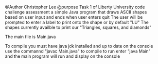 @Author Christopher Lee
@purpose Task 1 of Liberty University code challenge assessment
a simple Java program that draws ASCII shapes based on user input and ends when user enters quit
The user will be prompted to enter a label to print onto the shape or by default "LU"
The shapes currently availble to print our "Triangles, squares, and diamonds" 

The main file is Main.java

To compile you must have java jdk installed and up to date 
on the console use the commannd "javac Main.java" to compile
to run enter "java Main" and the main program will run and display on the console

